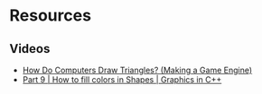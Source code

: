 # Resources

## Videos
- [How Do Computers Draw Triangles? (Making a Game Engine)](https://www.youtube.com/watch?v=GX06h-CunkY)
- [Part 9 | How to fill colors in Shapes | Graphics in C++](https://www.youtube.com/watch?v=Bv3ErAbukbo)

